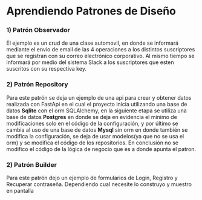 # Aprendiendo Patrones de Diseño

### 1) Patrón Observador
El ejemplo es un crud de una clase automovil, en donde se informará mediante el envio
de email de las 4 operaciones a los distintos suscriptores que se registran con su correo electrónico corporativo.
Al mismo tiempo se informará por medio del sistema Slack a los suscriptores que esten suscritos con su respectiva key.

### 2) Patrón Repository
Para este patrón se deja un ejemplo de una api para crear y obtener datos realizada con FastApi en el cual el proyecto inicia utilizando una base de datos **Sqlite** con el orm SQLAlchemy, en la siguiente etapa se utiliza una base de datos **Postgres** en donde se deja en evidencia el mínimo de modificaciones solo en el código de la configuración, y por último se cambia al uso de una base de datos **Mysql** sin orm en donde también se modifica la configuración, se deja de usar modelos(ya que no se usa el orm) y se modifica el código de los repositorios. En conclusión no se modifico el código de la lógica de negocio que es a donde apunta el patron.


### 2) Patrón Builder
Para este patrón dejo un ejemplo de formularios de Login, Registro y Recuperar contraseña.
Dependiendo cual necesite lo construyo y muestro en pantalla
